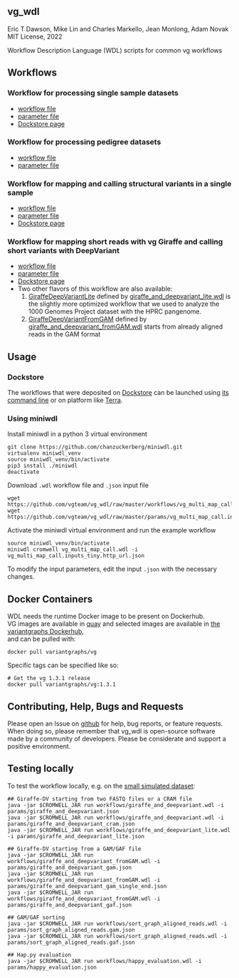 vg\_wdl
---------------
Eric T Dawson, Mike Lin and Charles Markello, Jean Monlong, Adam Novak
MIT License, 2022

Workflow Description Language (WDL) scripts for common vg workflows

## Workflows

### Workflow for processing single sample datasets

- [workflow file](https://github.com/vgteam/vg_wdl/raw/master/workflows/vg_multi_map_call.wdl)
- [parameter file](https://github.com/vgteam/vg_wdl/raw/master/params/vg_multi_map_call.inputs_tiny.http_url.json)
- [Dockstore page](https://dockstore.org/workflows/github.com/vgteam/vg_wdl/vg-pipeline-workingexample:master?tab=info)

### Workflow for processing pedigree datasets

- [workflow file](https://github.com/vgteam/vg_wdl/raw/master/workflows/vg_trio_multi_map_call.wdl)
- [parameter file](https://github.com/vgteam/vg_wdl/raw/master/params/vg_trio_multi_map_call.inputs_tiny.http_url.json)

### Workflow for mapping and calling structural variants in a single sample

- [workflow file](https://github.com/vgteam/vg_wdl/raw/svpack/workflows/vg_map_call_sv.wdl)
- [parameter file](https://github.com/vgteam/vg_wdl/raw/svpack/params/vg_map_call_sv_test.inputs.json)
- [Dockstore page](https://dockstore.org/workflows/github.com/vgteam/vg_wdl/vg_map_call_sv:svpack?tab=info)

### Workflow for mapping short reads with vg Giraffe and calling short variants with DeepVariant

- [workflow file](workflows/giraffe_and_deepvariant.wdl)
- [parameter file](params/giraffe_and_deepvariant.json)
- [Dockstore page](https://dockstore.org/workflows/github.com/vgteam/vg_wdl/GiraffeDeepVariant:master?tab=info)
- Two other flavors of this workflow are also available:
    1. [GiraffeDeepVariantLite](https://dockstore.org/workflows/github.com/vgteam/vg_wdl/GiraffeDeepVariantLite:master?tab=info) defined by [giraffe_and_deepvariant_lite.wdl](workflows/giraffe_and_deepvariant_lite.wdl) is the slightly more optimized workflow that we used to analyze the 1000 Genomes Project dataset with the HPRC pangenome.
    1. [GiraffeDeepVariantFromGAM](https://dockstore.org/workflows/github.com/vgteam/vg_wdl/GiraffeDeepVariantFromGAM:master?tab=info) defined by [giraffe_and_deepvariant_fromGAM.wdl](workflows/giraffe_and_deepvariant_fromGAM.wdl) starts from already aligned reads in the GAM format


## Usage

### Dockstore

The workflows that were deposited on [Dockstore](https://dockstore.org/) can be launched using [its command line](https://docs.dockstore.org/en/stable/launch-with/launch.html) or on platform like [Terra](https://app.terra.bio/).

### Using miniwdl

Install miniwdl in a python 3 virtual environment
```
git clone https://github.com/chanzuckerberg/miniwdl.git
virtualenv miniwdl_venv
source miniwdl_venv/bin/activate
pip3 install ./miniwdl
deactivate
```
Download `.wdl` workflow file and `.json` input file
```
wget https://github.com/vgteam/vg_wdl/raw/master/workflows/vg_multi_map_call.wdl
wget https://github.com/vgteam/vg_wdl/raw/master/params/vg_multi_map_call.inputs_tiny.http_url.json
```
Activate the miniwdl virtual environment and run the example workflow
```
source miniwdl_venv/bin/activate
miniwdl cromwell vg_multi_map_call.wdl -i vg_multi_map_call.inputs_tiny.http_url.json
```
To modify the input parameters, edit the input `.json` with the necessary changes.

## Docker Containers

WDL needs the runtime Docker image to be present on Dockerhub.  
VG images are available in [quay](https://quay.io/repository/vgteam/vg?tab=tags)
and selected images are available in [ the variantgraphs Dockerhub](https://cloud.docker.com/u/variantgraphs/repository/docker/variantgraphs/vg),  
and can be pulled with:  
```
docker pull variantgraphs/vg  
```

Specific tags can be specified like so:  
```
# Get the vg 1.3.1 release  
docker pull variantgraphs/vg:1.3.1
```

## Contributing, Help, Bugs and Requests

Please open an Issue on [github](https://github.com/vgteam/vg_wdl) for help, bug reports, or feature requests.
When doing so, please remember that vg\_wdl is open-source software made by a community of developers. 
Please be considerate and support a positive environment.

## Testing locally

To test the workflow locally, e.g. on the [small simulated dataset](tests/small_sim_graph):

```
## Giraffe-DV starting from two FASTQ files or a CRAM file
java -jar $CROMWELL_JAR run workflows/giraffe_and_deepvariant.wdl -i params/giraffe_and_deepvariant.json
java -jar $CROMWELL_JAR run workflows/giraffe_and_deepvariant.wdl -i params/giraffe_and_deepvariant_cram.json
java -jar $CROMWELL_JAR run workflows/giraffe_and_deepvariant_lite.wdl -i params/giraffe_and_deepvariant_lite.json

## Giraffe-DV starting from a GAM/GAF file
java -jar $CROMWELL_JAR run workflows/giraffe_and_deepvariant_fromGAM.wdl -i params/giraffe_and_deepvariant_gam.json
java -jar $CROMWELL_JAR run workflows/giraffe_and_deepvariant_fromGAM.wdl -i params/giraffe_and_deepvariant_gam_single_end.json
java -jar $CROMWELL_JAR run workflows/giraffe_and_deepvariant_fromGAM.wdl -i params/giraffe_and_deepvariant_gaf.json

## GAM/GAF sorting
java -jar $CROMWELL_JAR run workflows/sort_graph_aligned_reads.wdl -i params/sort_graph_aligned_reads.gam.json
java -jar $CROMWELL_JAR run workflows/sort_graph_aligned_reads.wdl -i params/sort_graph_aligned_reads.gaf.json

## Hap.py evaluation
java -jar $CROMWELL_JAR run workflows/happy_evaluation.wdl -i params/happy_evaluation.json
```

